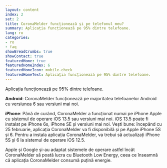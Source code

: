 ```yaml
---
layout: content
index: 2
set: 2
title: CoronaMelder funcționează și pe telefonul meu?
summary: Aplicația funcționează pe 95% dintre telefoane.
lang: ro
categories:
- ro
- faq
showBreadCrumbs: true
showContact: true
featuredHome: true
featuredHomeIndex: 6
featuredHomeIcon: mobile-check
featuredHomeText: Aplicația funcționează pe 95% dintre telefoane.
---
```

Aplicația funcționează pe 95% dintre telefoane.

**Android**: CoronaMelder funcționează pe majoritatea telefoanelor Android cu versiunea 6 sau versiuni mai noi.

**iPhone**: Până de curând, CoronaMelder a funcționat numai pe iPhone Apple cu sistemul de operare iOS 13.5 sau versiuni mai noi. iOS 13.5 poate fi instalat pe iPhone 6s, iPhone SE și versiuni mai noi. Vești bune: începând cu 25 februarie, aplicația CoronaMelder va fi disponibilă și pe Apple iPhone 5S și 6. Pentru a instala aplicația CoronaMelder, va trebui să actualizați iPhone 5S și 6 la sistemul de operare iOS 12.5.

Apple și Google și-au adaptat sistemele de operare astfel încât CoronaMelder să poată lucra cu Bluetooth Low Energy, ceea ce înseamnă că aplicația CoronaMelder consumă puțină energie.
